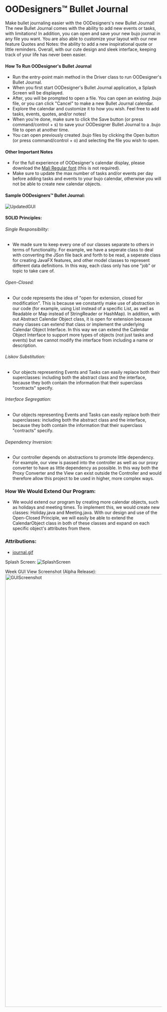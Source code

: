 # OODesigners:tm: Bullet Journal
Make bullet journaling easier with the OODesigners's new Bullet Journal! The new Bullet Journal comes with the ability to add new events or tasks, with limitations! In addition, you can open and save your new bujo journal in any file you want. You are also able to customize your layout with our new feature Quotes and Notes: the ability to add a new inspirational quote or little reminders. Overall, with our cute design and sleek interface, keeping track of your life has never been easier.

#### How To Run OODesigner's Bullet Journal
- Run the entry-point main method in the Driver class to run OODesigner's Bullet Journal.
- When you first start OODesigner's Bullet Journal application, a Splash Screen will be displayed.
- After, you will be prompted to open a file. You can open an existing .bujo file, or you can click "Cancel" to make a new Bullet Journal calendar.
- Explore the calendar and customize it to how you wish. Feel free to add tasks, events, quotes, and/or notes!
- When you're done, make sure to click the Save button (or press command/control + s) to save your OODesigner Bullet Journal to a .bujo file to open at another time.
- You can open previously created .bujo files by clicking the Open button (or press command/control + o) and selecting the file you wish to open.

#### Other Important Notes
- For the full experience of OODesigner's calendar display, please download the [Mali Regular font](https://fonts.google.com/specimen/Mali) (this is not required).
- Make sure to update the max number of tasks and/or events per day before adding tasks and events to your bujo calendar, otherwise you will not be able to create new calendar objects.

#### Sample OODesigners:tm: Bullet Journal:
![UpdatedGUI](https://github.com/CS-3500-OOD/pa05-oodesigners/assets/119459688/14628da4-a3f7-458a-98da-b1f47e413578)

#### SOLID Principles:
###### Single Responsibility:
- We made sure to keep every one of our classes separate to others in terms of functionality. For example, we have a seperate class to deal with converting the JSon file back and forth to be read, a seperate class for creating JavaFX features, and other model classes to represent different data definitions. In this way, each class only has one "job" or topic to take care of.

###### Open-Closed:
- Our code represents the idea of "open for extension, closed for modification". This is because we constantly make use of abstraction in our code (for example, using List instead of a specific List, as well as Readable or Map instead of StringReader or HashMap). In addition, with out Abstract Calendar Object class, it is open for extension because many classes can extend that class or implement the underlying Calendar Object Interface. In this way we can extend the Calendar Object Interface to support more types of objects (not just tasks and events) but we cannot modify the interface from including a name or description.

###### Liskov Substitution:
- Our objects representing Events and Tasks can easily replace both their superclasses: including both the abstract class and the interface, because they both contain the information that their superclass "contracts" specify.

###### Interface Segregation:
- Our objects representing Events and Tasks can easily replace both their superclasses: including both the abstract class and the interface, because they both contain the information that their superclass "contracts" specify.

###### Dependency Inversion:
- Our controller depends on abstractions to promote little dependency. For example, our view is passed into the controller as well as our proxy converter to have as little dependency as possible. In this way both the Proxy Converter and the View can exist outside the Controller and would therefore allow this project to be used in higher, more complex ways.

### How We Would Extend Our Program:
- We would extend our program by creating more calendar objects, such as holidays and meeting times. To implement this, we would create new classes: Holiday.java and Meeting.java. With our design and use of the Open-Closed Principle, we will easily be able to extend the CalendarObject class in both of these classes and expand on each specific object's attributes from there.

### Attributions:
- [journal.gif](https://giphy.com/stickers/november-journaling-foopklo-xix1onOcFoBdLHjWaS)

Splash Screen:
![SplashScreen](https://github.com/CS-3500-OOD/pa05-oodesigners/assets/119459688/1ec157d4-6ca1-4eaa-a711-5efd4eda473c)

Week GUI View Screenshot (Alpha Release):
<img width="1393" alt="GUIScreenshot" src="https://github.com/CS-3500-OOD/pa05-oodesigners/assets/119459688/887ac6d3-719f-4ed3-a05f-7cd35d6d74f8">
